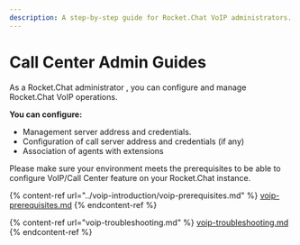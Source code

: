 ```yaml
---
description: A step-by-step guide for Rocket.Chat VoIP administrators.
---
```


# Call Center Admin Guides

As a Rocket.Chat administrator , you can configure and manage Rocket.Chat VoIP operations.

**You can configure:**

* Management server address and credentials.&#x20;
* Configuration of call server address and credentials (if any)&#x20;
* Association of agents with extensions&#x20;

Please make sure your environment meets the prerequisites to be able to configure VoIP/Call Center feature on your Rocket.Chat instance.

{% content-ref url="../voip-introduction/voip-prerequisites.md" %}
[voip-prerequisites.md](../voip-introduction/voip-prerequisites.md)
{% endcontent-ref %}

{% content-ref url="voip-troubleshooting.md" %}
[voip-troubleshooting.md](voip-troubleshooting.md)
{% endcontent-ref %}
